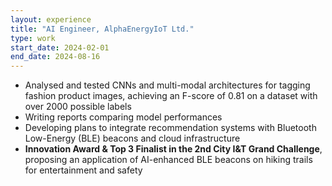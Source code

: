 ```yaml
---
layout: experience
title: "AI Engineer, AlphaEnergyIoT Ltd."
type: work
start_date: 2024-02-01
end_date: 2024-08-16
---
```


- Analysed and tested CNNs and multi-modal architectures for tagging fashion product images, achieving an F-score of 0.81 on a dataset with over 2000 possible labels
- Writing reports comparing model performances
- Developing plans to integrate recommendation systems with Bluetooth Low-Energy (BLE) beacons and cloud infrastructure
- **Innovation Award & Top 3 Finalist in the 2nd City I&T Grand Challenge**, proposing an application of AI-enhanced BLE beacons on hiking trails for entertainment and safety
